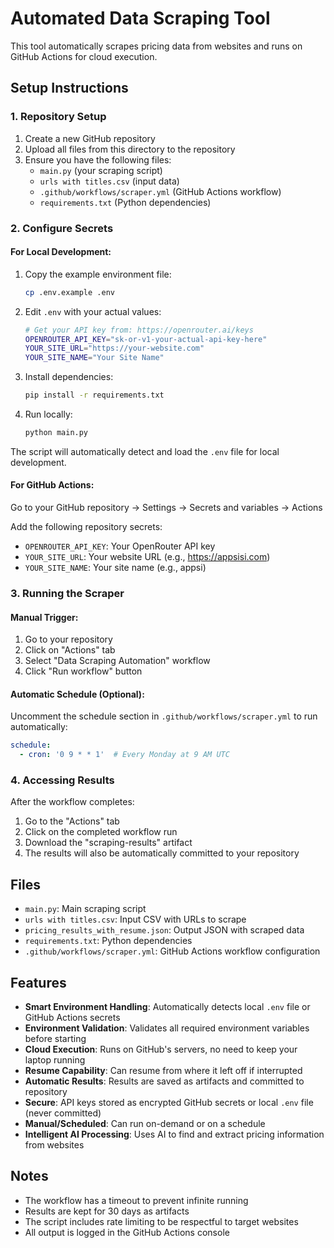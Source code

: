 # Automated Data Scraping Tool

This tool automatically scrapes pricing data from websites and runs on GitHub Actions for cloud execution.

## Setup Instructions

### 1. Repository Setup
1. Create a new GitHub repository
2. Upload all files from this directory to the repository
3. Ensure you have the following files:
   - `main.py` (your scraping script)
   - `urls with titles.csv` (input data)
   - `.github/workflows/scraper.yml` (GitHub Actions workflow)
   - `requirements.txt` (Python dependencies)

### 2. Configure Secrets

#### For Local Development:
1. Copy the example environment file:
   ```bash
   cp .env.example .env
   ```
2. Edit `.env` with your actual values:
   ```bash
   # Get your API key from: https://openrouter.ai/keys
   OPENROUTER_API_KEY="sk-or-v1-your-actual-api-key-here"
   YOUR_SITE_URL="https://your-website.com"
   YOUR_SITE_NAME="Your Site Name"
   ```
3. Install dependencies:
   ```bash
   pip install -r requirements.txt
   ```
4. Run locally:
   ```bash
   python main.py
   ```

The script will automatically detect and load the `.env` file for local development.

#### For GitHub Actions:
Go to your GitHub repository → Settings → Secrets and variables → Actions

Add the following repository secrets:
- `OPENROUTER_API_KEY`: Your OpenRouter API key
- `YOUR_SITE_URL`: Your website URL (e.g., https://appsisi.com)
- `YOUR_SITE_NAME`: Your site name (e.g., appsi)

### 3. Running the Scraper

#### Manual Trigger:
1. Go to your repository
2. Click on "Actions" tab
3. Select "Data Scraping Automation" workflow
4. Click "Run workflow" button

#### Automatic Schedule (Optional):
Uncomment the schedule section in `.github/workflows/scraper.yml` to run automatically:
```yaml
schedule:
  - cron: '0 9 * * 1'  # Every Monday at 9 AM UTC
```

### 4. Accessing Results

After the workflow completes:
1. Go to the "Actions" tab
2. Click on the completed workflow run
3. Download the "scraping-results" artifact
4. The results will also be automatically committed to your repository

## Files

- `main.py`: Main scraping script
- `urls with titles.csv`: Input CSV with URLs to scrape
- `pricing_results_with_resume.json`: Output JSON with scraped data
- `requirements.txt`: Python dependencies
- `.github/workflows/scraper.yml`: GitHub Actions workflow configuration

## Features

- **Smart Environment Handling**: Automatically detects local `.env` file or GitHub Actions secrets
- **Environment Validation**: Validates all required environment variables before starting
- **Cloud Execution**: Runs on GitHub's servers, no need to keep your laptop running
- **Resume Capability**: Can resume from where it left off if interrupted
- **Automatic Results**: Results are saved as artifacts and committed to repository
- **Secure**: API keys stored as encrypted GitHub secrets or local `.env` file (never committed)
- **Manual/Scheduled**: Can run on-demand or on a schedule
- **Intelligent AI Processing**: Uses AI to find and extract pricing information from websites

## Notes

- The workflow has a timeout to prevent infinite running
- Results are kept for 30 days as artifacts
- The script includes rate limiting to be respectful to target websites
- All output is logged in the GitHub Actions console